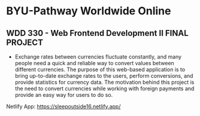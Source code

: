 # BYU-Pathway Worldwide Online

## WDD 330 - Web Frontend Development II FINAL PROJECT

 - Exchange rates between currencies fluctuate constantly, and many people need a
    quick and reliable way to convert values between different currencies. The
    purpose of this web-based application is to bring up-to-date exchange rates to the
    users, perform conversions, and provide statistics for currency data.
    The motivation behind this project is the need to convert currencies while working
    with foreign payments and provide an easy way for users to do so. 


Netlify App: https://sleepoutside16.netlify.app/
